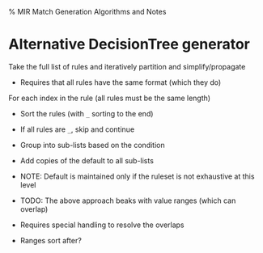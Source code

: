 % MIR Match Generation Algorithms and Notes

Alternative DecisionTree generator
=================================

Take the full list of rules and iteratively partition and simplify/propagate
- Requires that all rules have the same format (which they do)


For each index in the rule (all rules must be the same length)
- Sort the rules (with `_` sorting to the end)
- If all rules are `_`, skip and continue
- Group into sub-lists based on the condition
- Add copies of the default to all sub-lists
 - NOTE: Default is maintained only if the ruleset is not exhaustive at this level


- TODO: The above approach beaks with value ranges (which can overlap)
 - Requires special handling to resolve the overlaps
 - Ranges sort after?


